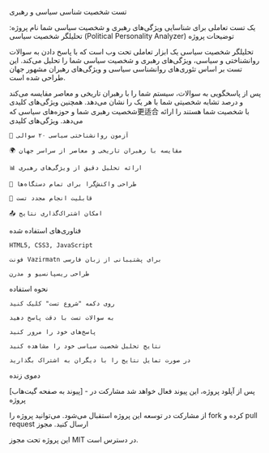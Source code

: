 تست شخصیت شناسی سیاسی و رهبری

یک تست تعاملی برای شناسایی ویژگی‌های رهبری و شخصیت سیاسی شما
نام پروژه: تحلیلگر شخصیت سیاسی (Political Personality Analyzer)
توضیحات پروژه

تحلیلگر شخصیت سیاسی یک ابزار تعاملی تحت وب است که با پاسخ دادن به سوالات روانشناختی و سیاسی، ویژگی‌های رهبری و شخصیت سیاسی شما را تحلیل می‌کند. این تست بر اساس تئوری‌های روانشناسی سیاسی و ویژگی‌های رهبران مشهور جهان طراحی شده است.

پس از پاسخگویی به سوالات، سیستم شما را با رهبران تاریخی و معاصر مقایسه می‌کند و درصد تشابه شخصیتی شما با هر یک را نشان می‌دهد. همچنین ویژگی‌های کلیدی شخصیت رهبری شما و حوزه‌های سیاسی که更适合 با شخصیت شما هستند را ارائه می‌دهد.
ویژگی‌های کلیدی

    🧠 آزمون روانشناختی سیاسی ۲۰ سوالی

    🌍 مقایسه با رهبران تاریخی و معاصر از سراسر جهان

    📊 ارائه تحلیل دقیق از ویژگی‌های رهبری

    📱 طراحی واکنش‌گرا برای تمام دستگاه‌ها

    🔄 قابلیت انجام مجدد تست

    📤 امکان اشتراک‌گذاری نتایج

فناوری‌های استفاده شده

    HTML5, CSS3, JavaScript

    فونت Vazirmatn برای پشتیبانی از زبان فارسی

    طراحی ریسپانسیو و مدرن

نحوه استفاده

    روی دکمه "شروع تست" کلیک کنید

    به سوالات تست با دقت پاسخ دهید

    پاسخ‌های خود را مرور کنید

    نتایج تحلیل شخصیت سیاسی خود را مشاهده کنید

    در صورت تمایل نتایج را با دیگران به اشتراک بگذارید

دموی زنده

[پیوند به صفحه گیت‌هاب] - پس از آپلود پروژه، این پیوند فعال خواهد شد
مشارکت در پروژه

از مشارکت در توسعه این پروژه استقبال می‌شود. می‌توانید پروژه را fork کرده و pull request ارسال کنید.
مجوز

این پروژه تحت مجوز MIT در دسترس است.
